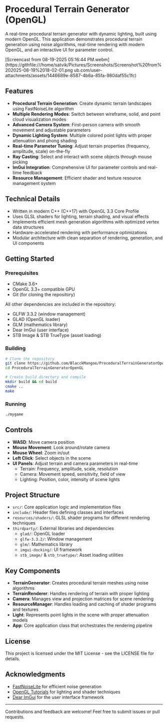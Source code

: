 
# Procedural Terrain Generator (OpenGL)

A real-time procedural terrain generator with dynamic lighting, built using modern OpenGL. This application demonstrates procedural terrain generation using noise algorithms, real-time rendering with modern OpenGL, and an interactive UI for parameter control.

[Screencast from 08-19-2025 05:16:44 PM.webm](https://githfile:///home/satvik/Pictures/Screenshots/Screenshot%20from%202025-08-19%2018-02-01.png
ub.com/user-attachments/assets/1446689e-8587-4b6a-85fa-980daf55c1fc)


## Features

- **Procedural Terrain Generation**: Create dynamic terrain landscapes using FastNoiseLite algorithm
- **Multiple Rendering Modes**: Switch between wireframe, solid, and point cloud visualization modes
- **Advanced Camera System**: First-person camera with smooth movement and adjustable parameters
- **Dynamic Lighting System**: Multiple colored point lights with proper attenuation and phong shading
- **Real-time Parameter Tuning**: Adjust terrain properties (frequency, amplitude, scale) on-the-fly
- **Ray Casting**: Select and interact with scene objects through mouse picking
- **ImGui Integration**: Comprehensive UI for parameter controls and real-time feedback
- **Resource Management**: Efficient shader and texture resource management system

## Technical Details

- Written in modern C++ (C++17) with OpenGL 3.3 Core Profile
- Uses GLSL shaders for lighting, terrain shading, and visual effects
- Implements efficient mesh generation algorithms with optimized vertex data structures
- Hardware-accelerated rendering with performance optimizations
- Modular architecture with clean separation of rendering, generation, and UI components

## Getting Started

### Prerequisites

- CMake 3.6+
- OpenGL 3.3+ compatible GPU
- Git (for cloning the repository)

All other dependencies are included in the repository:
- GLFW 3.3.2 (window management)
- GLAD (OpenGL loader)
- GLM (mathematics library)
- Dear ImGui (user interface)
- STB Image & STB TrueType (asset loading)

### Building

```bash
# Clone the repository
git clone https://github.com/BlacckMangoo/ProceduralTerrainGeneratorOpenGL.git
cd ProceduralTerrainGeneratorOpenGL

# Create build directory and compile
mkdir build && cd build
cmake ..
make
```

### Running

```bash
./mygame
```

## Controls

- **WASD**: Move camera position
- **Mouse Movement**: Look around/rotate camera
- **Mouse Wheel**: Zoom in/out
- **Left Click**: Select objects in the scene
- **UI Panels**: Adjust terrain and camera parameters in real-time
  - Terrain: Frequency, amplitude, scale, resolution
  - Camera: Movement speed, sensitivity, field of view
  - Lighting: Position, color, intensity of scene lights

## Project Structure

- `src/`: Core application logic and implementation files
- `include/`: Header files defining classes and interfaces
- `resources/shaders/`: GLSL shader programs for different rendering techniques
- `thirdparty/`: External libraries and dependencies
  - `glad/`: OpenGL loader
  - `glfw-3.3.2/`: Window management
  - `glm/`: Mathematics library
  - `imgui-docking/`: UI framework
  - `stb_image/` & `stb_truetype/`: Asset loading utilities

## Key Components

- **TerrainGenerator**: Creates procedural terrain meshes using noise algorithms
- **TerrainRenderer**: Handles rendering of terrain with proper lighting
- **Camera**: Manages view and projection matrices for scene rendering
- **ResourceManager**: Handles loading and caching of shader programs and textures
- **Light**: Represents point lights in the scene with proper attenuation models
- **App**: Core application class that orchestrates the rendering pipeline

## License

This project is licensed under the MIT License - see the LICENSE file for details.

## Acknowledgments

- [FastNoiseLite](https://github.com/Auburn/FastNoiseLite) for efficient noise generation
- [OpenGL Tutorials](https://learnopengl.com/) for lighting and shader techniques
- [Dear ImGui](https://github.com/ocornut/imgui) for the user interface framework

---

Contributions and feedback are welcome! Feel free to submit issues or pull requests.

